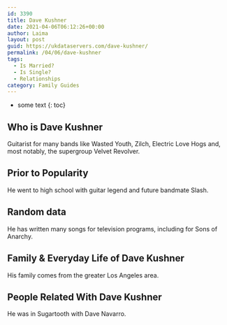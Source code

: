 ```yaml
---
id: 3390
title: Dave Kushner
date: 2021-04-06T06:12:26+00:00
author: Laima
layout: post
guid: https://ukdataservers.com/dave-kushner/
permalink: /04/06/dave-kushner
tags:
  - Is Married?
  - Is Single?
  - Relationships
category: Family Guides
---
```


* some text
{: toc}


## Who is Dave Kushner
                  
                  
                  
Guitarist for many bands like Wasted Youth, Zilch, Electric Love Hogs and, most notably, the supergroup Velvet Revolver.
                  
              
            
              
            
                
                
                
## Prior to Popularity
                  
                  
                  
He went to high school with guitar legend and future bandmate Slash.
                  
              
            
              
            
                
                
                
## Random data
                  
                  
                  
He has written many songs for television programs, including for Sons of Anarchy.
                  
              
            
              
            
                
                
                
## Family & Everyday Life of Dave Kushner
                  
                  
                  
His family comes from the greater Los Angeles area.
                  
              
            
              
            
                
                
                
## People Related With Dave Kushner
                  
                  
                  
He was in Sugartooth with Dave Navarro.
                  
              
            
              
            
                
              
            
              
              
            
            
              
            
          
          
          